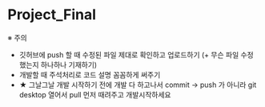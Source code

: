 # Project_Final

※ 주의
- 깃허브에 push 할 때 수정된 파일 제대로 확인하고 업로드하기 (+ 무슨 파일 수정했는지 하나하나 기재하기)
- 개발할 때 주석처리로 코드 설명 꼼꼼하게 써주기
- ★ 그날그날 개발 시작하기 전에 개발 다 하고나서 commit -> push 가 아니라 git desktop 열어서 pull 먼저 때려주고 개발시작하세요
